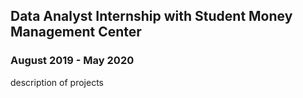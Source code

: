 ## Data Analyst Internship with Student Money Management Center 
### August 2019 - May 2020

description of projects
